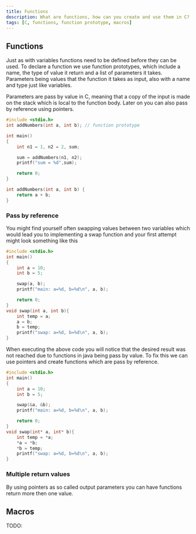 ```yaml
---
title: Functions
description: What are functions, how can you create and use them in C?
tags: [C, functions, function prototype, macros]
---
```


## Functions

Just as with variables functions need to be defined before they can be used. To declare a function we use function prototypes, which include a name, the type of value it return and a list of parameters it takes. Parameters being values that the function it takes as input, also with a name and type just like variables.

Parameters are pass by value in C, meaning that a copy of the input is made on the stack which is local to the function body. Later on you can also pass by reference using pointers.

```c
#include <stdio.h>
int addNumbers(int a, int b); // function prototype

int main()
{
    int n1 = 1, n2 = 2, sum;

    sum = addNumbers(n1, n2);
    printf("sum = %d",sum);

    return 0;
}

int addNumbers(int a, int b) {
    return a + b;
}

```

### Pass by reference

You might find yourself often swapping values between two variables which would lead you to implementing a swap function and your first attempt might look something like this

```c
#include <stdio.h>
int main()
{
    int a = 10;
    int b = 5;

    swap(a, b);
    printf("main: a=%d, b=%d\n", a, b);

    return 0;
}
void swap(int a, int b){
    int temp = a;
    a = b;
    b = temp;
    printf("swap: a=%d, b=%d\n", a, b);
}
```

When executing the above code you will notice that the desired result was not reached due to functions in java being pass by value. To fix this we can use pointers and create functions which are pass by reference.

```c
#include <stdio.h>
int main()
{
    int a = 10;
    int b = 5;

    swap(&a, &b);
    printf("main: a=%d, b=%d\n", a, b);

    return 0;
}
void swap(int* a, int* b){
    int temp = *a;
    *a = *b;
    *b = temp;
    printf("swap: a=%d, b=%d\n", a, b);
}
```

### Multiple return values

By using pointers as so called output parameters you can have functions return more then one value.

## Macros

TODO:
